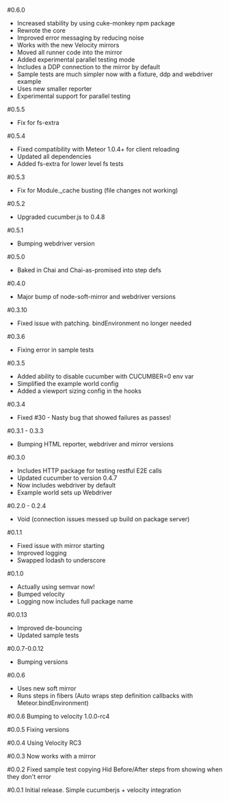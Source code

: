 #0.6.0

* Increased stability by using cuke-monkey npm package
* Rewrote the core
* Improved error messaging by reducing noise
* Works with the new Velocity mirrors
* Moved all runner code into the mirror
* Added experimental parallel testing mode
* Includes a DDP connection to the mirror by default
* Sample tests are much simpler now with a fixture, ddp and webdriver example
* Uses new smaller reporter
* Experimental support for parallel testing

#0.5.5

* Fix for fs-extra

#0.5.4

* Fixed compatibility with Meteor 1.0.4+ for client reloading
* Updated all dependencies
* Added fs-extra for lower level fs tests

#0.5.3

* Fix for Module._cache busting (file changes not working)

#0.5.2

* Upgraded cucumber.js to 0.4.8

#0.5.1

* Bumping webdriver version

#0.5.0

* Baked in Chai and Chai-as-promised into step defs

#0.4.0

* Major bump of node-soft-mirror and webdriver versions

#0.3.10

* Fixed issue with patching. bindEnvironment no longer needed

#0.3.6

* Fixing error in sample tests

#0.3.5

* Added ability to disable cucumber with CUCUMBER=0 env var
* Simplified the example world config
* Added a viewport sizing config in the hooks

#0.3.4

* Fixed #30 - Nasty bug that showed failures as passes!

#0.3.1 - 0.3.3

* Bumping HTML reporter, webdriver and mirror versions

#0.3.0

* Includes HTTP package for testing restful E2E calls
* Updated cucumber to version 0.4.7
* Now includes webdriver by default
* Example world sets up Webdriver

#0.2.0 - 0.2.4

* Void (connection issues messed up build on package server)

#0.1.1

* Fixed issue with mirror starting
* Improved logging
* Swapped lodash to underscore

#0.1.0

* Actually using semvar now!
* Bumped velocity
* Logging now includes full package name

#0.0.13

* Improved de-bouncing
* Updated sample tests

#0.0.7-0.0.12
* Bumping versions

#0.0.6
* Uses new soft mirror
* Runs steps in fibers (Auto wraps step definition callbacks with Meteor.bindEnvironment)

#0.0.6
Bumping to velocity 1.0.0-rc4

#0.0.5
Fixing versions

#0.0.4
Using Velocity RC3

#0.0.3
Now works with a mirror

#0.0.2
Fixed sample test copying
Hid Before/After steps from showing when they don't error

#0.0.1
Initial release. Simple cucumberjs + velocity integration